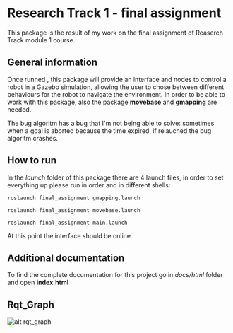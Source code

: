 # Research Track 1 - final assignment

This package is the result of my work on the final assignment of Reaserch Track module 1 course.

## General information

Once runned , this package will provide an interface and nodes to control a robot in a Gazebo simulation, allowing the user to chose between different behaviours for the robot to navigate the environment. In order to be able to work with this package, also the package **movebase** and **gmapping** are needed.

The bug algoritm has a bug that I'm not being able to solve: sometimes when a goal is aborted because the time expired, if relauched the bug algoritm crashes.

## How to run 

In the *launch* folder of this package there are 4 launch files, in order to set everything up please run in order and in different shells:

```
roslaunch final_assignment gmapping.launch
```
```
roslaunch final_assignment movebase.launch
```
```
roslaunch final_assignment main.launch
```

At this point the interface should be online

## Additional documentation

To find the complete documentation for this project go in *docs/html* folder and open **index.html**

## Rqt_Graph

![alt rqt_graph](https://github.com/BullshidoArtist/RT1_Assignment2/blob/master/rosgraph.png)
